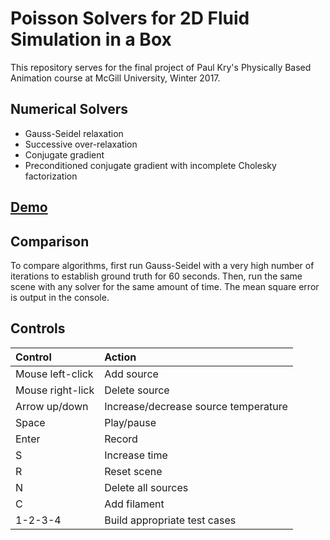 # Poisson Solvers for 2D Fluid Simulation in a Box
This repository serves for the final project of Paul Kry's Physically Based Animation course at McGill University, Winter 2017.

## Numerical Solvers
* Gauss-Seidel relaxation
* Successive over-relaxation
* Conjugate gradient
* Preconditioned conjugate gradient with incomplete Cholesky factorization

## [Demo](https://www.youtube.com/watch?v=k7yqs8cQV-k)

## Comparison
To compare algorithms, first run Gauss-Seidel with a very high number of iterations to establish ground truth for 60 seconds. Then, run the same scene with any solver for the same amount of time. The mean square error is output in the console.

## Controls
|Control           | Action                               |
|:-----------------|:--------------------------------------|
| Mouse left-click | Add source                           |
| Mouse right-lick | Delete source                        |
| Arrow up/down    | Increase/decrease source temperature |
| Space            | Play/pause                           |
| Enter            | Record                               |
| S                | Increase time                        |
| R                | Reset scene                          |
| N                | Delete all sources                   |
| C                | Add filament                         |
| 1-2-3-4          | Build appropriate test cases         |
